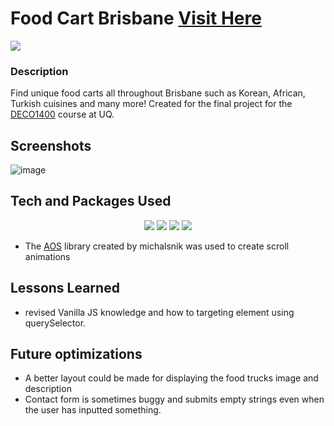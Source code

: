 # Food Cart Brisbane <a target="_blank" href="https://deco-1400-project.vercel.app">Visit Here</a>

<img src="https://img.shields.io/github/repo-size/tahseenio/DECO1400-project">

### Description
Find unique food carts all throughout Brisbane such as Korean, African, Turkish cuisines and many more! Created for the final project for the [DECO1400](https://my.uq.edu.au/programs-courses/course.html?course_code=DECO1400) course at UQ.

## Screenshots

![image](https://user-images.githubusercontent.com/55749172/176466299-2583c240-664a-4323-ae00-e295f3e5e81d.png)

## Tech and Packages Used
<p align="center">
  <img src="https://img.shields.io/badge/javascript-%23323330.svg?style=for-the-badge&logo=javascript&logoColor=%23F7DF1E" >
  <img src="https://img.shields.io/badge/html5-%23E34F26.svg?style=for-the-badge&logo=html5&logoColor=white" >
  <img src="https://img.shields.io/badge/css3-%231572B6.svg?style=for-the-badge&logo=css3&logoColor=white" >
  <img src="https://img.shields.io/badge/vercel-%23000000.svg?style=for-the-badge&logo=vercel&logoColor=white" >
</p>

- The [AOS](https://michalsnik.github.io/aos/) library created by michalsnik was used to create scroll animations

## Lessons Learned
- revised Vanilla JS knowledge and how to targeting element using querySelector.


## Future optimizations
- A better layout could be made for displaying the food trucks image and description
- Contact form is sometimes buggy and submits empty strings even when the user has inputted something.
